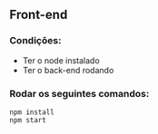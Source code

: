 
## Front-end
### Condições:
- Ter o node instalado
- Ter o back-end rodando

### Rodar os seguintes comandos:
    npm install
    npm start
